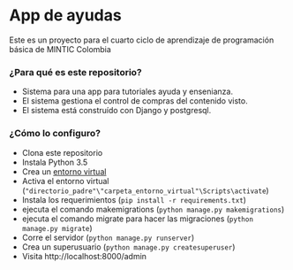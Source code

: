 # App de ayudas

Este es un proyecto para el cuarto ciclo de aprendizaje de programación básica de MINTIC Colombia

### ¿Para qué es este repositorio?

* Sistema para una app para tutoriales ayuda y ensenianza.
* El sistema gestiona el control de compras del contenido visto.
* El sistema está construído con Django y postgresql.

### ¿Cómo lo configuro?

* Clona este repositorio
* Instala Python 3.5
* Crea un [entorno virtual](https://docs.python.org/3/library/venv.html)
* Activa el entorno virtual (`"directorio_padre"\"carpeta_entorno_virtual"\Scripts\activate`)
* Instala los requerimientos (`pip install -r requirements.txt`)
* ejecuta el comando makemigrations (`python manage.py makemigrations`)
* ejecuta el comando migrate para hacer las migraciones (`python manage.py migrate`)
* Corre el servidor (`python manage.py runserver`)
* Crea un superusuario (`python manage.py createsuperuser`)
* Visita http://localhost:8000/admin
